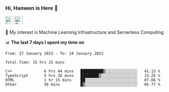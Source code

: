 ### Hi, Hanwen is Here 👋
<p>
	<a href="https://www.linkedin.com/in/liu-hanwen/"><img src="https://img.shields.io/badge/@hanwen-0A66C2?style=flat&logo=LinkedIn&logoColor=white" alt="Linkedin"  height="25px"/></a> 
	<a href="https://scholar.google.com/citations?user=HDF0su0AAAAJ"><img src="https://img.shields.io/badge/scholar-4385FE.svg?&style=plastic&logo=google-scholar&logoColor=white" alt="Google Scholar" height="25px"> </a>
</p>
🌱 My interest is Machine Learning Infrastructure and Serverless Computing

📊 **The last 7 days I spent my time on** 
<!--START_SECTION:waka-->

```text
From: 17 January 2023 - To: 24 January 2023

Total Time: 15 hrs 25 mins

C++              6 hrs 44 mins   ██████████▒░░░░░░░░░░░░░░   41.13 %
TypeScript       5 hrs 26 mins   ████████▒░░░░░░░░░░░░░░░░   33.25 %
HTML             1 hr 15 mins    ██░░░░░░░░░░░░░░░░░░░░░░░   07.66 %
Other            56 mins         █▒░░░░░░░░░░░░░░░░░░░░░░░   05.77 %
```

<!--END_SECTION:waka-->


<!--
**david990917/david990917** is a ✨ _special_ ✨ repository because its `README.md` (this file) appears on your GitHub profile.

Here are some ideas to get you started:

- 🔭 I’m currently working on ...
- 🌱 I’m currently learning ...
- 👯 I’m looking to collaborate on ...
- 🤔 I’m looking for help with ...
- 💬 Ask me about ...
- 📫 How to reach me: ...
- 😄 Pronouns: ...
- ⚡ Fun fact: ...
-->
